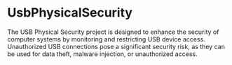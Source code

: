 # UsbPhysicalSecurity
 The USB Physical Security project is designed to enhance the security of computer systems by monitoring and restricting USB device access. Unauthorized USB connections pose a significant security risk, as they can be used for data theft, malware injection, or unauthorized access. 
